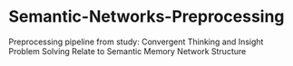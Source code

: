 # Semantic-Networks-Preprocessing
Preprocessing pipeline from study: Convergent Thinking and Insight Problem Solving Relate to Semantic Memory Network Structure
